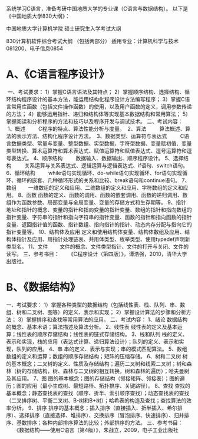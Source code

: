 系统学习C语言，准备考研中国地质大学的专业课（C语言与数据结构）。
以下是《中国地质大学830大纲》：

中国地质大学计算机学院
硕士研究生入学考试大纲

830计算机软件综合考试大纲
（包括两部分）
适用专业：计算机科学与技术081200、电子信息0854
# A、《C语言程序设计》
 一、考试要求：
1）掌握C语言语法及其特点；
2）掌握顺序结构、选择结构、循环结构程序设计的基本方法，能运用结构化程序设计方法编写程序；
3）掌握C语言常用库函数（包括文件操作函数）的使用，以及用户函数的定义，调用参数传递的方法；
4）能够运用指针、递归和结构体等实现基本数据结构和常用算法；
5）掌握阅读和分析程序的方法和技巧以及程序开发与调试技术。
二、考试内容：
 1、概述
 　　C程序的特点、算法性能分析与度量。
 2、算法
 　　算法概述、算法的表示方法、结构化程序设计方法。
 3、数据类型、运算符与表达式
 　　C语言数据类型、常量与变量、整型数据、实型数据、字符型数据、变量赋初值、变量类型转换、算术运算符和算术表达式、赋值运算符和赋值表达式、逗号运算符和逗号表达式。
4、顺序结构
 　　数据输入、数据输出、顺序程序设计。
5、选择结构
 　　关系运算与关系表达式、逻辑运算与逻辑表达式、if语句、switch语句。
6、循环结构
 　　while语句实现循环、do-while语句实现循环、for语句实现循环、循环的嵌套、几种循环形式的关系和比较、break语句和continue语句。
7、数组
　　一维数组的定义和应用、二维数组的定义和应用、字符数组的定义和应用。
8、函数
函数的定义、函数的调用、函数的嵌套调用、函数的递归调用、数组作为函数参数、局部变量与全局变量、变量的存储方式和生存期等。
9、指针
地址和指针的概念、变量的指针和指向变量的指针变量、数组的指针和指向数组的指针变量、字符串的指针和指向字符串的指针变量、函数的指针和指向函数的指针变量、返回指针值的函数、指针数组、指向指针的指针、动态内存分配与指向它的指针变量等。
10、结构体及应用
    定义和使用结构体变量、结构体数组及应用、结构体指针及应用、用指针处理链表、共用体类型、枚举类型、使用typedef声明新类型名。
11、文件
　　文件的概念、文件类型指针、文件的打开与关闭、文件的读写。
三、参考书目：
　　《C程序设计（第四版）》，谭浩强，2010，清华大学出版社。
　　
# B、《数据结构》
一、考试要求：
1）掌握各种类型的数据结构（包括线性表、栈、队列、串、数组、树和二叉树、图等）的定义、表示和实现；
2）掌握设计算法的步骤和分析方法；
3）掌握排序和查找等常用算法的应用。
二、考试内容：
1、绪论
数据结构的概念、基本术语；算法描述及算法分析。
2、线性表
线性表的定义及基本运算；线性表的顺序存储结构；线性表的链式存储结构。
3、栈和队列
栈的定义、表示和实现，栈的应用（表达式计算、递归算法设计）；队列的定义、表示和实现，队列的应用。
4、串
串的定义、表示与实现；串的模式匹配算法。
5、数组
数组的定义和运算；数组的顺序存储结构；矩阵的压缩存储。
6、树和二叉树
树的基本概念；二叉树的定义、性质及存储结构；遍历二叉树和线索二叉树；树和森林（树的存储结构，树、森林与二叉树的相互转换，树和森林的遍历）；哈夫曼树及其应用。
7、图
图的基本概念；图的存储结构（邻接矩阵、邻接表）；图的遍历；图的应用（最小生成树、最短路径、拓扑排序、关键路径）。
8、查找
查找的基本概念；静态查找表的查找（顺序、折半、索引顺序查找）；动态查找表的查找（二叉排序树、平衡二叉树、B-树和B+树）；哈希表的构造及查找；查找算法的效率分析。
9、排序
排序的基本概念；插入排序（直接插入、折半插入、希尔排序）、选择排序（直接选择、堆排序）、交换排序（冒泡排序、快速排序）、归并排序、基数排序；各种内部排序算法的比较；外部排序的方法。
三、参考书目：
　　《数据结构——使用C语言（第4版）》，朱战立，2009，电子工业出版社
